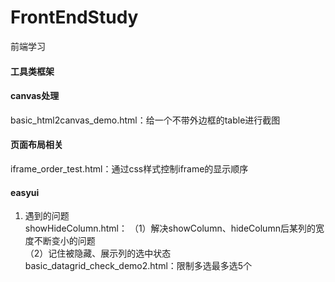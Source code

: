 # FrontEndStudy
前端学习  

#### 工具类框架
#### canvas处理
basic_html2canvas_demo.html：给一个不带外边框的table进行截图  

#### 页面布局相关
iframe_order_test.html：通过css样式控制iframe的显示顺序  

#### easyui
1. 遇到的问题  
showHideColumn.html：
（1）解决showColumn、hideColumn后某列的宽度不断变小的问题  
（2）记住被隐藏、展示列的选中状态  
basic_datagrid_check_demo2.html：限制多选最多选5个  

